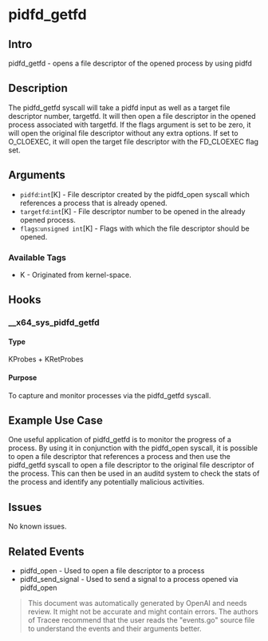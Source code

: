 
# pidfd_getfd

## Intro
pidfd_getfd - opens a file descriptor of the opened process by using pidfd

## Description
The pidfd_getfd syscall will take a pidfd input as well as a target file descriptor 
number, targetfd. It will then open a file descriptor in the opened process 
associated with targetfd. If the flags argument is set to be zero, it will open 
the original file descriptor without any extra options. If set to O_CLOEXEC, 
it will open the target file descriptor with the FD_CLOEXEC flag set.

## Arguments
* `pidfd`:`int`[K] - File descriptor created by the pidfd_open syscall which references
a process that is already opened.
* `targetfd`:`int`[K] - File descriptor number to be opened in the already opened process.
* `flags`:`unsigned int`[K] - Flags with which the file descriptor should be opened.

### Available Tags
* K - Originated from kernel-space.

## Hooks
### __x64_sys_pidfd_getfd
#### Type
KProbes + KRetProbes
#### Purpose
To capture and monitor processes via the pidfd_getfd syscall.

## Example Use Case
One useful application of pidfd_getfd is to monitor the progress of a process. 
By using it in conjunction with the pidfd_open syscall, it is possible to open 
a file descriptor that references a process and then use the pidfd_getfd syscall 
to open a file descriptor to the original file descriptor of the process. 
This can then be used in an auditd system to check the stats of the process and 
identify any potentially malicious activities.

## Issues
No known issues.

## Related Events
* pidfd_open - Used to open a file descriptor to a process
* pidfd_send_signal - Used to send a signal to a process opened via pidfd_open

> This document was automatically generated by OpenAI and needs review. It might
> not be accurate and might contain errors. The authors of Tracee recommend that
> the user reads the "events.go" source file to understand the events and their
> arguments better.

